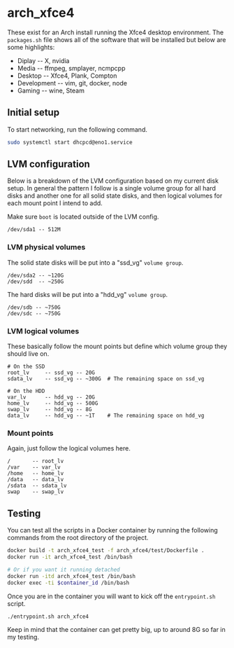 # arch_xfce4

These exist for an Arch install running the Xfce4 desktop environment. The `packages.sh` file shows all of the
software that will be installed but below are some highlights:

* Diplay -- X, nvidia
* Media -- ffmpeg, smplayer, ncmpcpp
* Desktop -- Xfce4, Plank, Compton
* Development -- vim, git, docker, node
* Gaming -- wine, Steam

## Initial setup

To start networking, run the following command.

```bash
sudo systemctl start dhcpcd@eno1.service
```

## LVM configuration

Below is a breakdown of the LVM configuration based on my current disk setup. In general the pattern I follow
is a single volume group for all hard disks and another one for all solid state disks, and then logical volumes
for each mount point I intend to add.

Make sure `boot` is located outside of the LVM config.

```
/dev/sda1 -- 512M
```

### LVM physical volumes

The solid state disks will be put into a "ssd_vg" `volume group`.

```
/dev/sda2 -- ~120G
/dev/sdd  -- ~250G
```

The hard disks will be put into a "hdd_vg" `volume group`.

```
/dev/sdb -- ~750G
/dev/sdc -- ~750G
```

### LVM logical volumes

These basically follow the mount points but define which volume group they should live on.

```
# On the SSD
root_lv     -- ssd_vg -- 20G
sdata_lv    -- ssd_vg -- ~300G  # The remaining space on ssd_vg

# On the HDD
var_lv      -- hdd_vg -- 20G
home_lv     -- hdd_vg -- 500G
swap_lv     -- hdd_vg -- 8G
data_lv     -- hdd_vg -- ~1T    # The remaining space on hdd_vg
```

### Mount points

Again, just follow the logical volumes here.

```
/       -- root_lv
/var    -- var_lv
/home   -- home_lv
/data   -- data_lv
/sdata  -- sdata_lv
swap    -- swap_lv
```

## Testing

You can test all the scripts in a Docker container by running the following commands from the root directory of the project.

```bash
docker build -t arch_xfce4_test -f arch_xfce4/test/Dockerfile .
docker run -it arch_xfce4_test /bin/bash

# Or if you want it running detached
docker run -itd arch_xfce4_test /bin/bash
docker exec -ti $container_id /bin/bash
```

Once you are in the container you will want to kick off the `entrypoint.sh` script.

```bash
./entrypoint.sh arch_xfce4
```

Keep in mind that the container can get pretty big, up to around 8G so far in my testing.
